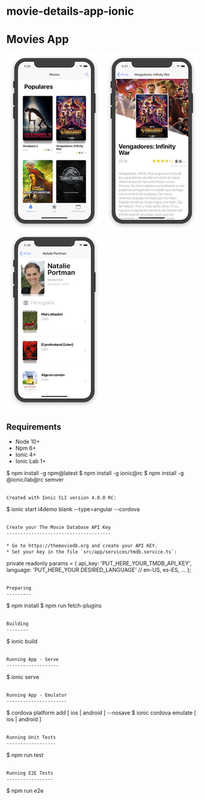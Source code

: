 # movie-details-app-ionic

Movies App
==========

![](doc/shot01.png?raw=true "Okode Movies App - List") ![](doc/shot02.png?raw=true "Okode Movies App - Detail") ![](doc/shot03.png?raw=true "Okode Movies App - Celebrity")

Requirements
------------

* Node 10+
* Npm 6+
* Ionic 4+
* Ionic Lab 1+

$ npm install -g npm@latest
$ npm install -g ionic@rc
$ npm install -g @ionic/lab@rc semver
```

Created with Ionic CLI version 4.0.0 RC:

```
$ ionic start i4demo blank --type=angular --cordova
```

Create your The Movie Database API Key
--------------------------------------

* Go to https://themoviedb.org and create your API KEY.
* Set your key in the file `src/app/services/tmdb.service.ts`:

```
  private readonly params = {
    api_key: 'PUT_HERE_YOUR_TMDB_API_KEY',
    language: 'PUT_HERE_YOUR DESIRED_LANGUAGE' // en-US, es-ES, ...
  };
```

Preparing
---------

```
$ npm install
$ npm run fetch-plugins
```

Building
--------

```
$ ionic build
```

Running App - Serve
-------------------

```
$ ionic serve
```

Running App - Emulator
----------------------

```
$ cordova platform add [ ios | android ] --nosave
$ ionic cordova emulate [ ios | android ]
```

Running Unit Tests
------------------

```
$ npm run test
```

Running E2E Tests
-----------------

```
$ npm run e2e
```
